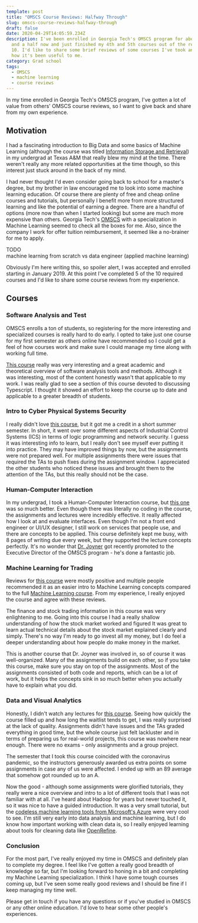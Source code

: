 ```yaml
---
template: post
title: "OMSCS Course Reviews: Halfway Through"
slug: omscs-course-reviews-halfway-through
draft: false
date: 2020-04-29T14:05:59.234Z
description: I've been enrolled in Georgia Tech's OMSCS program for about a year
  and a half now and just finished my 4th and 5th courses out of the required
  10. I'd like to share some brief reviews of some courses I've took and share
  how it's been useful to me.
category: Grad school
tags:
  - OMSCS
  - machine learning
  - course reviews
---
```

In my time enrolled in Georgia Tech's OMSCS program, I've gotten a lot of value from others' OMSCS course reviews, so I want to give back and share from my own experience.

## Motivation

I had a fascinating introduction to Big Data and some basics of Machine Learning (although the course was titled [Information Storage and Retrieval](http://courses.cse.tamu.edu/caverlee/csce470_2014/index.html)) in my undergrad at Texas A&M that really blew my mind at the time. There weren't really any more related opportunities at the time though, so this interest just stuck around in the back of my mind.

I had never thought I'd even consider going back to school for a master's degree, but my brother in law encouraged me to look into some machine learning education. Of course there are plenty of free and cheap online courses and tutorials, but personally I benefit more from more structured learning and like the potential of earning a degree. There are a handful of options (more now than when I started looking) but some are much more expensive than others. Georgia Tech's [OMSCS](https://www.omscs.gatech.edu/specialization-machine-learning) with a specialization in Machine Learning seemed to check all the boxes for me. Also, since the company I work for offer tuition reimbursement, it seemed like a no-brainer for me to apply.

TODO\
machine learning from scratch vs data engineer (applied machine learning)

Obviously I'm here writing this, so spoiler alert, I was accepted and enrolled starting in January 2019. At this point I've completed 5 of the 10 required courses and I'd like to share some course reviews from my experience.

## Courses

### Software Analysis and Test

OMSCS enrolls a ton of students, so registering for the more interesting and specialized courses is really hard to do early. I opted to take just one course for my first semester as others online have recommended so I could get a feel of how courses work and make sure I could manage my time along with working full time.

[This course](https://www.omscs.gatech.edu/cs-6340-software-analysis) really was very interesting and a great academic and theoretical overview of software analysis tools and methods. Although it was interesting, most of the content honestly wasn't that applicable to my work. I was really glad to see a section of this course devoted to discussing Typescript. I thought it showed an effort to keep the course up to date and applicable to a greater breadth of students.

### Intro to Cyber Physical Systems Security

I really didn't love [this course](https://www.omscs.gatech.edu/cs-8803-special-topics-cyber-physical-systems), but it got me a credit in a short summer semester. In short, it went over some different aspects of Industrial Control Systems (ICS) in terms of logic programming and network security. I guess it was interesting info to learn, but I really don't see myself ever putting it into practice. They may have improved things by now, but the assignments were not prepared well. For multiple assignments there were issues that required the TAs to push fixes during the assignment window. I appreciated the other students who noticed these issues and brought them to the attention of the TAs, but this really should not be the case.

### Human-Computer Interaction

In my undergrad, I took a Human-Computer Interaction course, but [this one](https://www.omscs.gatech.edu/cs-6750-human-computer-interaction) was so much better. Even though there was literally no coding in the course, the assignments and lectures were incredibly effective. It really affected how I look at and evaluate interfaces. Even though I'm not a front end engineer or UI/UX designer, I still work on services that people use, and there are concepts to be applied. This course definitely kept me busy, with 8 pages of writing due every week, but they supported the lecture concepts perfectly. It's no wonder that [Dr. Joyner](https://www.cc.gatech.edu/people/david-joyner) got recently promoted to the Executive Director of the OMSCS program - he's done a fantastic job.

### Machine Learning for Trading

Reviews for [this course](https://www.omscs.gatech.edu/cs-7646-machine-learning-trading) were mostly positive and multiple people recommended it as an easier intro to Machine Learning concepts compared to the full [Machine Learning course](https://www.omscs.gatech.edu/cs-7641-machine-learning). From my experience, I really enjoyed the course and agree with these reviews.

The finance and stock trading information in this course was very enlightening to me. Going into this course I had a really shallow understanding of how the stock market worked and figured It was great to learn actual technical details about the stock market explained clearly and simply. There's no way I'm ready to go invest all my money, but I do feel a deeper understanding about how people do make money in the market.

This is another course that Dr. Joyner was involved in, so of course it was well-organized. Many of the assignments build on each other, so if you take this course, make sure you stay on top of the assignments. Most of the assignments consisted of both code and reports, which can be a lot of work, but it helps the concepts sink in so much better when you actually have to explain what you did. 

### Data and Visual Analytics

Honestly, I didn't watch any lectures for [this course](https://www.omscs.gatech.edu/cse-6242-data-visual-analytics). Seeing how quickly the course filled up and how long the waitlist tends to get, I was really surprised at the lack of quality. Assignments didn't have issues and the TAs graded everything in good time, but the whole course just felt lackluster and in terms of preparing us for real-world projects, this course was nowhere near enough. There were no exams - only assignments and a group project.

The semester that I took this course coincided with the coronavirus pandemic, so the instructors generously awarded us extra points on some assignments in case any of us were affected. I ended up with an 89 average that somehow got rounded up to an A.

Now the good - although some assignments were glorified tutorials, they really were a nice overview and intro to a lot of different tools that I was not familiar with at all. I've heard about Hadoop for years but never touched it, so it was nice to have a guided introduction. It was a very small tutorial, but the [codeless machine learning tools from Microsoft's Azure](https://azure.microsoft.com/en-us/services/machine-learning/#features) were very cool to see. I'm still very early into data analysis and machine learning, but I do know how important working with clean data is, so I really enjoyed learning about tools for cleaning data like [OpenRefine](https://openrefine.org/).

### Conclusion

For the most part, I've really enjoyed my time in OMSCS and definitely plan to complete my degree. I feel like I've gotten a really good breadth of knowledge so far, but I'm looking forward to honing in a bit and completing my Machine Learning specialization. I think I have some tough courses coming up, but I've seen some really good reviews and I should be fine if I keep managing my time well.

Please get in touch if you have any questions or if you've studied in OMSCS or any other online education. I'd love to hear some other people's experiences.